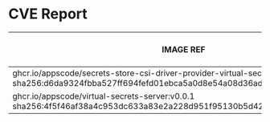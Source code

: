 # CVE Report
|                                                                      IMAGE REF                                                                       |      OS       | CRITICAL<BR>(OS, OTHER) | HIGH<BR>(OS, OTHER) | MEDIUM<BR>(OS, OTHER) | LOW<BR>(OS, OTHER) | UNKNOWN<BR>(OS, OTHER) |
|------------------------------------------------------------------------------------------------------------------------------------------------------|---------------|-------------------------|---------------------|-----------------------|--------------------|------------------------|
| ghcr.io/appscode/secrets-store-csi-driver-provider-virtual-secrets:v0.0.1<br>sha256:d6da9324fbba527ff694fefd01ebca5a0d8e54a08d36adfa8be0e974ac1be17e | alpine 3.21.3 | 0, 0                    | 0, 0                | 0, 1                  | 0, 0               | 0, 0                   |
| ghcr.io/appscode/virtual-secrets-server:v0.0.1<br>sha256:4f5f46af38a4c953dc633a83e2a228d951f95130b5d422aca1f3d65f6b42d30c                            | alpine 3.21.3 | 0, 0                    | 0, 0                | 0, 2                  | 0, 0               | 0, 0                   |
